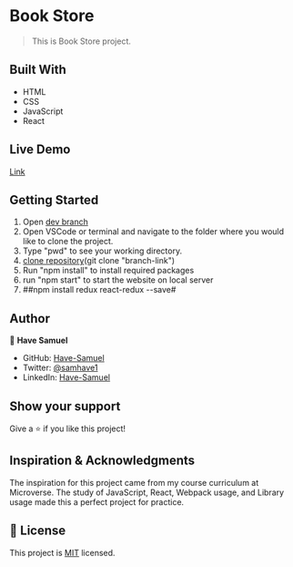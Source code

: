 # Book Store

> This is Book Store project.

## Built With

- HTML
- CSS
- JavaScript
- React

## Live Demo
[Link](https://bookstore256.netlify.app/)

## Getting Started

1. Open [dev branch](https://github.com/Have-Samuel/Bookstore)
2. Open VSCode or terminal and navigate to the folder where you would like to clone the project.
3. Type "pwd" to see your working directory.
4. [clone repository](https://github.com/Have-Samuel/Bookstore)(git clone "branch-link")
5. Run "npm install" to install required packages
6. run "npm start" to start the website on local server
7. ##npm install redux react-redux --save#

## Author

👤 **Have Samuel**

- GitHub: [Have-Samuel](https://github.com/Have-Samuel)
- Twitter: [@samhave1](https://twitter.com/@samhave1)
- LinkedIn: [Have-Samuel](https://linkedin.com/in/Have-Samuel-Kabreebe)


## Show your support
Give a ⭐️ if you like this project!

## Inspiration & Acknowledgments

The inspiration for this project came from my course curriculum at Microverse.
The study of JavaScript, React, Webpack usage, and Library usage made this a perfect project for practice.

## 📝 License

This project is [MIT](./MIT.md) licensed.

